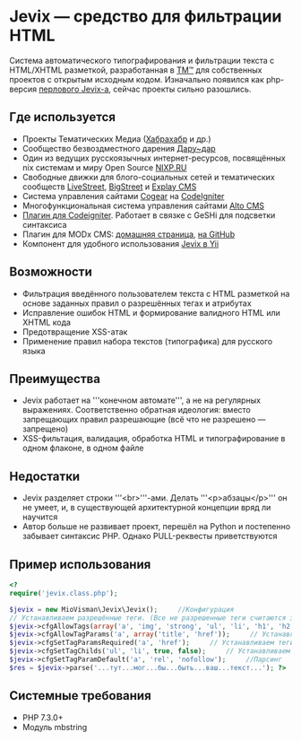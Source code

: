 
Jevix — средство для фильтрации HTML
==========
Система автоматического типографирования и фильтрации текста с HTML/XHTML разметкой, разработанная в [ТМ™](https://tmtm.ru) для собственных проектов с открытым исходным кодом. Изначально появился как php-версия [перлового Jevix-а](http://jevix.ru), сейчас проекты сильно разошлись.

Где используется
---------
* Проекты Тематических Медиа ([Хабрахабр](https://habr.com) и др.)
* Сообщество безвоздместного дарения [Дару~дар](http://darudar.org)
* Один из ведущих русскоязычных интернет-ресурсов, посвящённых nix системам и миру Open Source [NIXP.RU](http://www.nixp.ru/)
* Свободные движки для блого-социальных сетей и тематических сообществ [LiveStreet](http://livestreet.ru/), [BigStreet](http://bigstreet.ru/) и [Explay CMS](http://explay.su)
* Система управления сайтами [Сogear](http://cogear.ru/) на [CodeIgniter](http://codeigniter.com/)
* Многофункциональная система управления сайтами [Alto CMS](https://github.com/altocms/altocms)
* [Плагин для Codeigniter](http://www.coolweb.su/blog/7.html). Работает в связке с GeSHi для подсветки синтаксиса
* Плагин для MODx CMS: [домашняя страница](http://bezumkin.ru/modx/jevix/), [на GitHub](https://github.com/bezumkin/modx-jevix)
* Компонент для удобного использования [Jevix в Yii](https://github.com/tokolist/yii-components/blob/master/protected/extensions/yiicomp/widgets/YiiJevix/readme_ru.md)

Возможности
--------
* Фильтрация введённого пользователем текста с HTML разметкой на основе заданных правил о разрешённых тегах и атрибутах
* Исправление ошибок HTML и формирование валидного HTML или XHTML кода
* Предотвращение XSS-атак
* Применение правил набора текстов (типографика) для русского языка

Преимущества
--------
* Jevix работает на '''конечном автомате''', а не на регулярных выражениях. Соответственно обратная идеология: вместо запрещающих правил разрешающие (всё что не разрешено — запрещено)
* XSS-фильтация, валидация, обработка HTML и типографирование в одном флаконе, в одном файле

Недостатки
--------
* Jevix разделяет строки '''&lt;br&gt;'''-ами. Делать '''&lt;p&gt;абзацы&lt;/p&gt;''' он не умеет, и, в существующей архитектурной концепции вряд ли научится
* Автор больше не развивает проект, перешёл на Python и постепенно забывает синтаксис PHP. Однако PULL-реквесты приветствуются

Пример использования
----
```php
<?
require('jevix.class.php');

$jevix = new MioVisman\Jevix\Jevix();     //Конфигурация
// Устанавливаем разрешённые теги. (Все не разрешенные теги считаются запрещенными.)
$jevix->cfgAllowTags(array('a', 'img', 'strong', 'ul', 'li', 'h1', 'h2'));     // Устанавливаем разрешённые параметры тегов.
$jevix->cfgAllowTagParams('a', array('title', 'href'));     // Устанавливаем параметры тегов являющиеся обязяательными. Без них вырезает тег оставляя содержимое.
$jevix->cfgSetTagParamsRequired('a', 'href');     // Устанавливаем теги которые может содержать тег контейнер
$jevix->cfgSetTagChilds('ul', 'li', true, false);     // Устанавливаем атрибуты тегов, которые будут добавлятся автоматически
$jevix->cfgSetTagParamDefault('a', 'rel', 'nofollow');     //Парсинг
$res = $jevix->parse('...тут...мог...бы...быть...ваш...текст...'); ?>
```

Системные требования
-----
* PHP 7.3.0+
* Модуль mbstring
